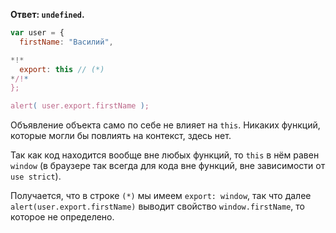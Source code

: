 **Ответ: `undefined`.**

```js run
var user = {
  firstName: "Василий",

*!*
  export: this // (*)
*/!*
};

alert( user.export.firstName );
```

Объявление объекта само по себе не влияет на `this`. Никаких функций, которые могли бы повлиять на контекст, здесь нет.

Так как код находится вообще вне любых функций, то `this` в нём равен `window` (в браузере так всегда для кода вне функций, вне зависимости от `use strict`).

Получается, что в строке `(*)` мы имеем `export: window`, так что далее `alert(user.export.firstName)` выводит свойство `window.firstName`, то которое не определено.
